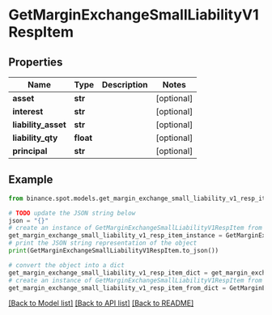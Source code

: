 # GetMarginExchangeSmallLiabilityV1RespItem


## Properties

Name | Type | Description | Notes
------------ | ------------- | ------------- | -------------
**asset** | **str** |  | [optional] 
**interest** | **str** |  | [optional] 
**liability_asset** | **str** |  | [optional] 
**liability_qty** | **float** |  | [optional] 
**principal** | **str** |  | [optional] 

## Example

```python
from binance.spot.models.get_margin_exchange_small_liability_v1_resp_item import GetMarginExchangeSmallLiabilityV1RespItem

# TODO update the JSON string below
json = "{}"
# create an instance of GetMarginExchangeSmallLiabilityV1RespItem from a JSON string
get_margin_exchange_small_liability_v1_resp_item_instance = GetMarginExchangeSmallLiabilityV1RespItem.from_json(json)
# print the JSON string representation of the object
print(GetMarginExchangeSmallLiabilityV1RespItem.to_json())

# convert the object into a dict
get_margin_exchange_small_liability_v1_resp_item_dict = get_margin_exchange_small_liability_v1_resp_item_instance.to_dict()
# create an instance of GetMarginExchangeSmallLiabilityV1RespItem from a dict
get_margin_exchange_small_liability_v1_resp_item_from_dict = GetMarginExchangeSmallLiabilityV1RespItem.from_dict(get_margin_exchange_small_liability_v1_resp_item_dict)
```
[[Back to Model list]](../README.md#documentation-for-models) [[Back to API list]](../README.md#documentation-for-api-endpoints) [[Back to README]](../README.md)


